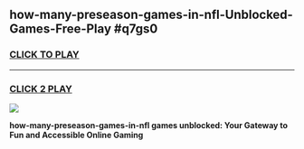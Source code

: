 
## how-many-preseason-games-in-nfl-Unblocked-Games-Free-Play #q7gs0
<h3>
<a href="https://us.freeplayer.one?title=how-many-preseason-games-in-nfl&ref=9M">CLICK TO PLAY</a></h3>
<hr>

<h3>
<a href="https://us.freeplayer.one?title=how-many-preseason-games-in-nfl&ref=9M">CLICK 2 PLAY</a>
  
</h3>

<a href="https://us.freeplayer.one?title=how-many-preseason-games-in-nfl&ref=9M"><img src="https://clearcache.store/games.png"></a>


**how-many-preseason-games-in-nfl games unblocked: Your Gateway to Fun and Accessible Online Gaming**

